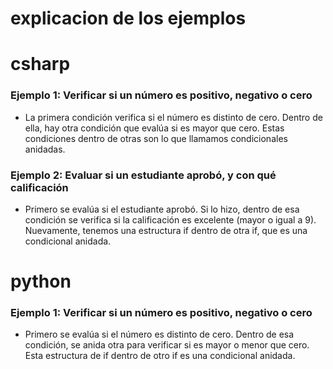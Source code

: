 # explicacion de los ejemplos
# csharp
### Ejemplo 1: Verificar si un número es positivo, negativo o cero
- La primera condición verifica si el número es distinto de cero. Dentro de ella, hay otra condición que evalúa si es mayor que cero. Estas condiciones dentro de otras son lo que llamamos condicionales anidadas.
### Ejemplo 2: Evaluar si un estudiante aprobó, y con qué calificación
- Primero se evalúa si el estudiante aprobó. Si lo hizo, dentro de esa condición se verifica si la calificación es excelente (mayor o igual a 9). Nuevamente, tenemos una estructura if dentro de otra if, que es una condicional anidada.
# python 
### Ejemplo 1: Verificar si un número es positivo, negativo o cero
- Primero se evalúa si el número es distinto de cero. Dentro de esa condición, se anida otra para verificar si es mayor o menor que cero. Esta estructura de if dentro de otro if es una condicional anidada.